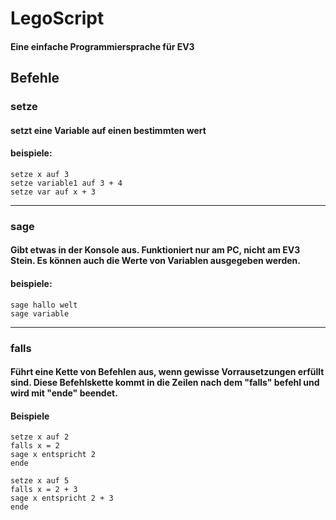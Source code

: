 # LegoScript

#### Eine einfache Programmiersprache für EV3

## Befehle

### setze

 #### setzt eine Variable auf einen bestimmten wert
 #### beispiele:
 `setze x auf 3`\
 `setze variable1 auf 3 + 4`\
 `setze var auf x + 3`
 
 ----------------------------------------------------------------------
 
### sage

 #### Gibt etwas in der Konsole aus. Funktioniert nur am PC, nicht am EV3 Stein. Es können auch die Werte von Variablen ausgegeben werden.
 #### beispiele:
 `sage hallo welt`\
 `sage variable` 
 
----------------------------------------------------------------------

### falls 

 #### Führt eine Kette von Befehlen aus, wenn gewisse Vorrausetzungen erfüllt sind. Diese Befehlskette kommt in die Zeilen nach dem "falls" befehl und wird mit "ende" beendet.
 #### Beispiele
```
setze x auf 2
falls x = 2
sage x entspricht 2
ende
```
```
setze x auf 5
falls x = 2 + 3
sage x entspricht 2 + 3
ende
```
 